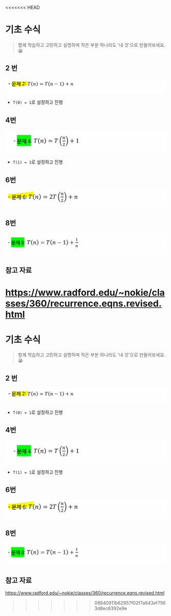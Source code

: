 <<<<<<< HEAD
# 기초 수식

> 함께 학습하고 고민하고 설명하며 작은 부분 하나라도 '내 것'으로 만들어보세요. 😁



## 2 번

![기초수식_2](4_기초수식.assets/기초수식_2.PNG)

- `T(0) = 1`로 설정하고 진행





## 4번

![기초수식_4](4_기초수식.assets/기초수식_4.PNG)

- `T(1) = 1`로 설정하고 진행






## 6번

![기초수식_6](4_기초수식.assets/기초수식_6.PNG)








## 8번

![기초수식_8](4_기초수식.assets/기초수식_8.PNG)




## 참고 자료

https://www.radford.edu/~nokie/classes/360/recurrence.eqns.revised.html
=======
# 기초 수식

> 함께 학습하고 고민하고 설명하며 작은 부분 하나라도 '내 것'으로 만들어보세요. 😁



## 2 번

![기초수식_2](4_기초수식.assets/기초수식_2.PNG)

- `T(0) = 1`로 설정하고 진행





## 4번

![기초수식_4](4_기초수식.assets/기초수식_4.PNG)

- `T(1) = 1`로 설정하고 진행






## 6번

![기초수식_6](4_기초수식.assets/기초수식_6.PNG)








## 8번

![기초수식_8](4_기초수식.assets/기초수식_8.PNG)




## 참고 자료

https://www.radford.edu/~nokie/classes/360/recurrence.eqns.revised.html
>>>>>>> 08840911b62957f02f7a843ef7563d8ec6392e9e
